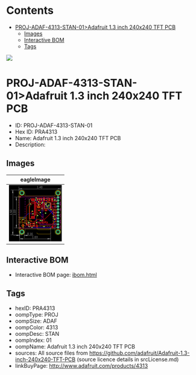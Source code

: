 



Contents
========

* [PROJ-ADAF-4313-STAN-01>Adafruit 1.3 inch 240x240 TFT PCB](#proj-adaf-4313-stan-01adafruit-13-inch-240x240-tft-pcb)
	* [Images](#images)
	* [Interactive BOM](#interactive-bom)
	* [Tags](#tags)
  
![][im]
# PROJ-ADAF-4313-STAN-01>Adafruit 1.3 inch 240x240 TFT PCB

- ID: PROJ-ADAF-4313-STAN-01
- Hex ID: PRA4313
- Name: Adafruit 1.3 inch 240x240 TFT PCB
- Description: 

## Images
  
  

|eagleImage|
| :---: |
|[![eagleImage](eagleImage_140.png)](eagleImage_600.png)|

## Interactive BOM

- Interactive BOM page: [ibom.html](kicad/bom/ibom.html)

## Tags

- hexID: PRA4313
- oompType: PROJ
- oompSize: ADAF
- oompColor: 4313
- oompDesc: STAN
- oompIndex: 01
- oompName: Adafruit 1.3 inch 240x240 TFT PCB
- sources: All source files from https://github.com/adafruit/Adafruit-1.3-inch-240x240-TFT-PCB (source licence details in srcLicense.md)
- linkBuyPage: http://www.adafruit.com/products/4313



[im]: eagleImage_450.png
